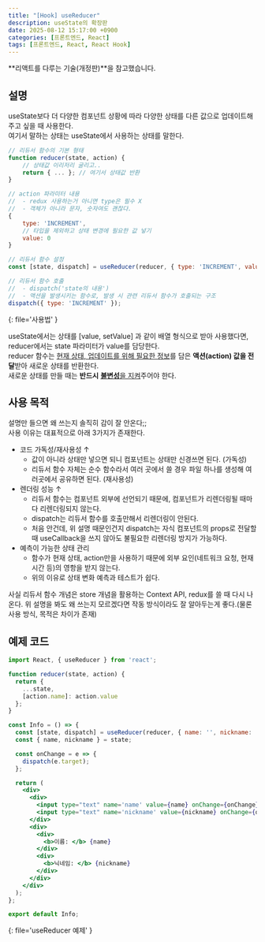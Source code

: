 ```yaml
---
title: "[Hook] useReducer"
description: useState의 확장판
date: 2025-08-12 15:17:00 +0900
categories: [프론트엔드, React]
tags: [프론트엔드, React, React Hook]
---
```


**리액트를 다루는 기술(개정판)**을 참고했습니다.

## 설명
useState보다 더 다양한 컴포넌트 상황에 따라 다양한 상태를 다른 값으로 업데이트해 주고 싶을 때 사용한다. <br>
여기서 말하는 상태는 useState에서 사용하는 상태를 말한다.
```jsx
// 리듀서 함수의 기본 형태
function reducer(state, action) {
    // 상태값 이리저리 굴리고..
    return { ... }; // 여기서 상태값 반환
}

// action 파라미터 내용
//  - redux 사용하는거 아니면 type은 필수 X
//  - 객체가 아니라 문자, 숫자여도 괜찮다.
{
    type: 'INCREMENT',
    // 타입을 제외하고 상태 변경에 필요한 값 넣기
    value: 0
}

// 리듀서 함수 설정
const [state, dispatch] = useReducer(reducer, { type: 'INCREMENT', value: 0 })

// 리듀서 함수 호출
//  - dispatch('state의 내용')
//  - 액션을 발생시키는 함수로, 발생 시 관련 리듀서 함수가 호출되는 구조
dispatch({ type: 'INCREMENT' });
```
{: file='사용법' }

useState에서는 상태를 [value, setValue] 과 같이 배열 형식으로 받아 사용했다면, reducer에서는 state 파라미터가 value를 담당한다. <br>
reducer 함수는 <ins>현재 상태, 업데이트를 위해 필요한 정보</ins>를 담은 **액션(action) 값을 전달**받아 새로운 상태를 반환한다. <br>
새로운 상태를 만들 때는 **반드시** <ins>**불변성**을 지켜</ins>주어야 한다.


## 사용 목적
설명만 들으면 왜 쓰는지 솔직히 감이 잘 안온다;; <br>
사용 이유는 대표적으로 아래 3가지가 존재한다.
 - 코드 가독성/재사용성 ↑
   - 값이 아니라 상태만 넣으면 되니 컴포넌트는 상태만 신경쓰면 된다. (가독성)
   - 리듀서 함수 자체는 순수 함수라서 여러 곳에서 쓸 경우 파일 하나를 생성해 여러곳에서 공유하면 된다. (재사용성)
 - 렌더링 성능 ↑
   - 리듀서 함수는 컴포넌트 외부에 선언되기 때문에, 컴포넌트가 리렌더링될 때마다 리렌더링되지 않는다.
   - dispatch는 리듀서 함수를 호출만해서 리렌더링이 안된다.
   - 처음 안건데, 위 설명 때문인건지 dispatch는 자식 컴포넌트의 props로 전달할 때 useCallback을 쓰지 않아도 불필요한 리렌더링 방지가 가능하다.
 - 예측이 가능한 상태 관리
   - 함수가 현재 상태, action만을 사용하기 때문에 외부 요인(네트워크 요청, 현재 시간 등)의 영항을 받지 않는다.
   - 위의 이유로 상태 변화 예측과 테스트가 쉽다.

사실 리듀서 함수 개념은 store 개념을 활용하는 Context API, redux를 쓸 때 다시 나온다. 위 설명을 봐도 왜 쓰는지 모르겠다면 작동 방식이라도 잘 알아두는게 좋다.(물론 사용 방식, 목적은 차이가 존재)<br>


## 예제 코드
```jsx
import React, { useReducer } from 'react';

function reducer(state, action) {
  return {
    ...state,
    [action.name]: action.value
  };
}

const Info = () => {
  const [state, dispatch] = useReducer(reducer, { name: '', nickname: '' });
  const { name, nickname } = state;

  const onChange = e => {
    dispatch(e.target);
  };

  return (
    <div>
      <div>
        <input type="text" name='name' value={name} onChange={onChange} />
        <input type="text" name='nickname' value={nickname} onChange={onChange} />
      </div>
      <div>
        <div>
          <b>이름: </b> {name}
        </div>
        <div>
          <b>닉네임: </b> {nickname}
        </div>
      </div>
    </div>
  );
};

export default Info;
```
{: file='useReducer 예제' }
